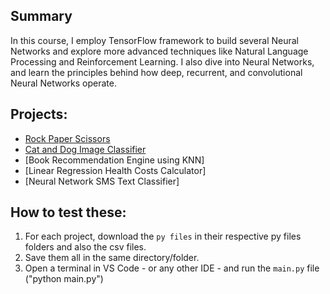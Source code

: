 ## Summary

In this course, I employ TensorFlow framework to build several Neural Networks and explore more advanced techniques like Natural Language Processing and Reinforcement Learning. I also dive into Neural Networks, and learn the principles behind how deep, recurrent, and convolutional Neural Networks operate.

## Projects:

  - [Rock Paper Scissors](https://github.com/GBlanch/fCC-Machine-Learning-with-Python-Certification/tree/main/0.rock_paper_scissors)
  - [Cat and Dog Image Classifier](https://github.com/GBlanch/fCC-Machine-Learning-with-Python-Certification/tree/main/1.cat_and_dog_image_classifier)
  - [Book Recommendation Engine using KNN]
  - [Linear Regression Health Costs Calculator]
  - [Neural Network SMS Text Classifier]


## How to test these:

  1. For each project, download the `py files`  in their respective py files folders and also the csv files.
  2. Save them all in the same directory/folder.
  3. Open a terminal in VS Code - or any other IDE - and run the `main.py` file ("python main.py")
  
